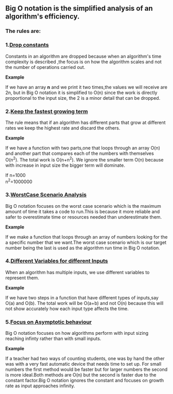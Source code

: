 ## Big O notation is the simplified analysis of an algorithm's efficiency.
### The rules are:
### 1.<ins>Drop constants</ins>
Constants in an algorithm are dropped because when an algorithm's time complexity is described ,the focus is on how the algorithm scales and not the number of operations carried out.

**Example**

If we have an array **n** and we print it two times,the values we will receive are 2n, but in Big O notation it is simplified to O(n) since the work is directly proportional to the input size, the 2 is a minor detail that can be dropped.
### 2.<ins>Keep the fastest growing term</ins>

The rule means that if an algorithm has different parts that grow at different rates we keep the highest rate and discard the others.
 
**Example**

If we have a function with two parts,one that loops through an array O(n) and another part that compares each of the numbers with themselves O(n<sup>2</sup>).
The total work is O(n+n<sup>2</sup>).
We ignore the smaller term O(n) because with increase in input size the bigger term will dominate.

If n=1000  
    n<sup>2</sup>=1000000

### 3.<ins>WorstCase Scenario Analysis</ins>

Big O notation focuses on the worst case scenario which is the maximum amount of time it takes a code to run.This is because it more reliable and safer to overestimate time or resources needed than underestimate them.

**Example**

If we make a function that loops through an array of numbers looking for the a specific number that we want.The worst case scenario which is our target number being the last is used as the algorithm run time in Big O notation.


### 4.<ins>Different Variables for different Inputs</ins>

When an algorithm has multiple inputs, we use different variables to represent them.

**Example**

If we have two steps in a function that have different types of inputs,say O(a) and O(b).
The total work will be O(a+b) and not O(n) because this will not show accurately how each input type affects the time.


### 5.<ins>Focus on Asymptotic behaviour</ins>

Big O notation focuses on how algorithms perform with input sizing reaching infinty rather than with small inputs.

**Example**


If a teacher had two ways of counting students, one was by hand the other was with a very fast automatic device that needs time to set up.
For small numbers the first method would be faster but for larger numbers the second is more ideal.Both methods are O(n) but the second is faster due to the constant factor.Big O notation ignores the constant and focuses on growth rate as input approaches infinity.



